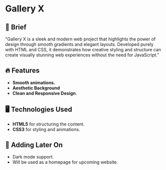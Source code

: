 # Gallery X

## 📌 Brief
"Gallery X is a sleek and modern web project that highlights the power of design through smooth gradients and elegant layouts. Developed purely with HTML and CSS, it demonstrates how creative styling and structure can create visually stunning web experiences without the need for JavaScript."

## 🔥 Features
- **Smooth animations.**
- **Aesthetic Background**
- **Clean and Responsive Design**.

## 🖥️ Technologies Used
- **HTML5** for structuring the content.
- **CSS3** for styling and animations.

## 🚀 Adding Later On
- Dark mode support.
- Will be used as a homepage for upcoming website.
